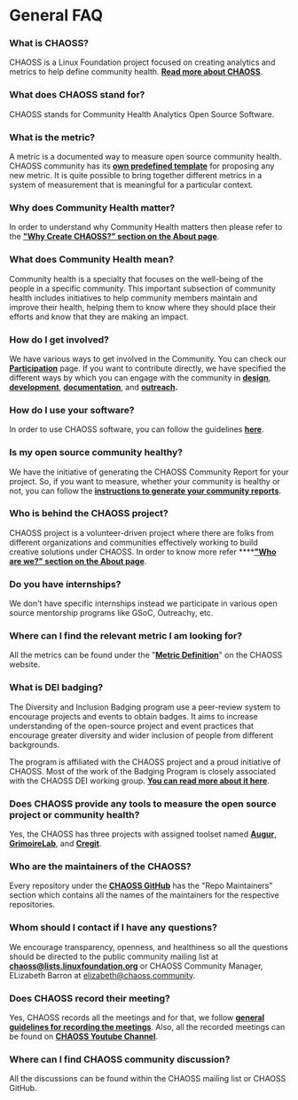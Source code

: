 
# General FAQ

### **What is CHAOSS?**

CHAOSS is a Linux Foundation project focused on creating analytics and metrics to help define community health. [**Read more about CHAOSS**](https://chaoss.community/about/).

### **What does CHAOSS stand for?**

CHAOSS stands for Community Health Analytics Open Source Software.

### **What is the metric?**

A metric is a documented way to measure open source community health. CHAOSS community has its [**own predefined template**](https://github.com/chaoss/metrics/blob/master/resources/metrics-template.md) for proposing any new metric. It is quite possible to bring together different metrics in a system of measurement that is meaningful for a particular context.

### **Why does Community Health matter?**

In order to understand why Community Health matters then please refer to the [**"Why Create CHAOSS?" section on the About page**](https://chaoss.community/about/).

### **What does Community Health mean?**

Community health is a specialty that focuses on the well-being of the people in a specific community. This important subsection of community health includes initiatives to help community members maintain and improve their health, helping them to know where they should place their efforts and know that they are making an impact.

### **How do I get involved?**

We have various ways to get involved in the Community. You can check our [**Participation**](https://chaoss.community/participate/) page. If you want to contribute directly, we have specified the different ways by which you can engage with the community in [**design**](https://handbook.chaoss.community/community-handbook/contributing/design), [**development**](https://handbook.chaoss.community/community-handbook/contributing/development), [**documentation**](https://handbook.chaoss.community/community-handbook/contributing/documentation), and [**outreach**](https://handbook.chaoss.community/community-handbook/contributing/outreach)**.**

### **How do I use your software?**

In order to use CHAOSS software, you can follow the guidelines [**here**](https://chaoss.community/software/).

### **Is my open source community healthy?**

We have the initiative of generating the CHAOSS Community Report for your project. So, if you want to measure, whether your community is healthy or not, you can follow the [**instructions to generate your community reports**](https://chaoss.community/community-reports/).

### **Who is behind the CHAOSS project?**

CHAOSS project is a volunteer-driven project where there are folks from different organizations and communities effectively working to build creative solutions under CHAOSS. In order to know more refer  ****[**"Who are we?" section on the About page**](https://chaoss.community/about/).

### **Do you have internships?**

We don't have specific internships instead we participate in various open source mentorship programs like GSoC, Outreachy, etc. 

### **Where can I find the relevant metric I am looking for?**

All the metrics can be found under the "**[**Metric Definition**](https://chaoss.community/metrics/)**" on the CHAOSS website.

### **What is DEI badging?**

The Diversity and Inclusion Badging program use a peer-review system to encourage projects and events to obtain badges. It aims to increase understanding of the open-source project and event practices that encourage greater diversity and wider inclusion of people from different backgrounds.

The program is affiliated with the CHAOSS project and a proud initiative of CHAOSS. Most of the work of the Badging Program is closely associated with the CHAOSS DEI working group. [**You can read more about it here**](https://github.com/chaoss/community/tree/main/how-work-is-done/community-projects/dei-badging).

### **Does CHAOSS provide any tools to measure the open source project or community health?**

Yes, the CHAOSS has three projects with assigned toolset named [**Augur**](https://chaoss.community/software/#user-content-augur), [**GrimoireLab**](https://chaoss.community/software/#user-content-grimoirelab), and [**Cregit**](https://github.com/cregit/cregit).

### **Who are the maintainers of the CHAOSS?**

Every repository under the [**CHAOSS GitHub**](https://github.com/chaoss) has the "Repo Maintainers" section which contains all the names of the maintainers for the respective repositories.

### **Whom should I contact if I have any questions?**

We encourage transparency, openness, and healthiness so all the questions should be directed to the public community mailing list at [**chaoss@lists.linuxfoundation.org**](mailto:chaoss@lists.linuxfoundation.org%20) or CHAOSS Community Manager, ELizabeth Barron at elizabeth@chaoss.community.

### **Does CHAOSS record their meeting?**

Yes, CHAOSS records all the meetings and for that, we follow [**general guidelines for recording the meetings**](https://handbook.chaoss.community/community-handbook/community-initiatives/chaoss-meetings). Also, all the recorded meetings can be found on [**CHAOSS Youtube Channel**](https://www.youtube.com/channel/UCrG-a3hIc_hCEUWloG0gm9A).

### **Where can I find CHAOSS community discussion?**

All the discussions can be found within the CHAOSS mailing list or CHAOSS GitHub.

